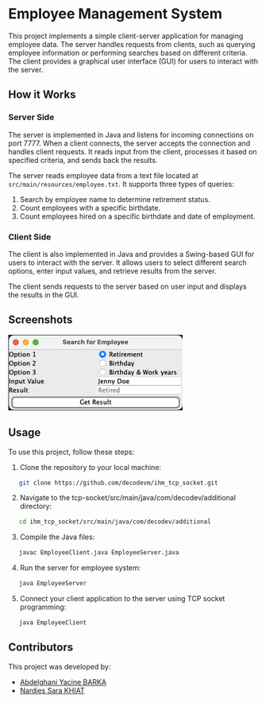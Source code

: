# Employee Management System

This project implements a simple client-server application for managing employee data. The server handles requests from clients, such as querying employee information or performing searches based on different criteria. The client provides a graphical user interface (GUI) for users to interact with the server.

## How it Works

### Server Side

The server is implemented in Java and listens for incoming connections on port 7777. When a client connects, the server accepts the connection and handles client requests. It reads input from the client, processes it based on specified criteria, and sends back the results.

The server reads employee data from a text file located at `src/main/resources/employee.txt`. It supports three types of queries:
1. Search by employee name to determine retirement status.
2. Count employees with a specific birthdate.
3. Count employees hired on a specific birthdate and date of employment.

### Client Side

The client is also implemented in Java and provides a Swing-based GUI for users to interact with the server. It allows users to select different search options, enter input values, and retrieve results from the server.

The client sends requests to the server based on user input and displays the results in the GUI.

## Screenshots
![Image Description](assets/screenshot-1.png)

## Usage

To use this project, follow these steps:

1. Clone the repository to your local machine:

```bash
   git clone https://github.com/decodevm/ihm_tcp_socket.git
```
2. Navigate to the tcp-socket/src/main/java/com/decodev/additional directory:

```bash
   cd ihm_tcp_socket/src/main/java/com/decodev/additional
```
3. Compile the Java files:

```bash
   javac EmployeeClient.java EmployeeServer.java
```
4. Run the server for employee system:

```bash
   java EmployeeServer
```

5. Connect your client application to the server using TCP socket programming:

```bash
   java EmployeeClient
```

## Contributors

This project was developed by:

- [Abdelghani Yacine BARKA](https://github.com/decodevm)
- [Nardjes Sara KHIAT](https://github.com/Nardjes03)
